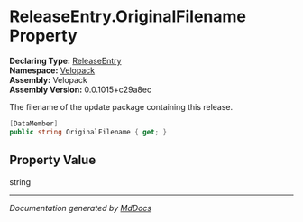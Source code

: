 ﻿<!--  
  <auto-generated>   
    The contents of this file were generated by a tool.  
    Changes to this file may be list if the file is regenerated  
  </auto-generated>   
-->

# ReleaseEntry.OriginalFilename Property

**Declaring Type:** [ReleaseEntry](../index.md)  
**Namespace:** [Velopack](../../index.md)  
**Assembly:** Velopack  
**Assembly Version:** 0.0.1015+c29a8ec

 The filename of the update package containing this release. 

```csharp
[DataMember]
public string OriginalFilename { get; }
```

## Property Value

string

___

*Documentation generated by [MdDocs](https://github.com/ap0llo/mddocs)*
